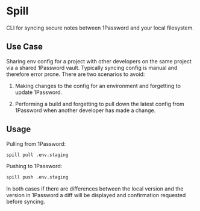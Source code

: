 # Spill

CLI for syncing secure notes between 1Password and your local filesystem.

## Use Case

Sharing env config for a project with other developers on the same project via
a shared 1Password vault. Typically syncing config is manual and therefore
error prone. There are two scenarios to avoid:

1. Making changes to the config for an environment and forgetting to update
   1Password.

2. Performing a build and forgetting to pull down the latest config from
   1Password when another developer has made a change.

## Usage

Pulling from 1Password:

```sh
spill pull .env.staging
```

Pushing to 1Password:

```sh
spill push .env.staging
```

In both cases if there are differences between the local version and the
version in 1Password a diff will be displayed and confirmation requested before
syncing.
